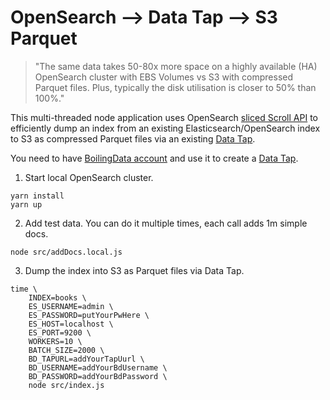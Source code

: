 # OpenSearch --> Data Tap --> S3 Parquet

> "The same data takes 50-80x more space on a highly available (HA) OpenSearch cluster with EBS Volumes vs S3 with compressed Parquet files. Plus, typically the disk utilisation is closer to 50% than 100%."

This multi-threaded node application uses OpenSearch [sliced Scroll API](https://opensearch.org/docs/latest/search-plugins/searching-data/paginate/#scroll-search) to efficiently dump an index from an existing Elasticsearch/OpenSearch index to S3 as compressed Parquet files via an existing [Data Tap](https://github.com/boilingdata/data-taps-template).

You need to have [BoilingData account](https://github.com/boilingdata/boilingdata-bdcli) and use it to create a [Data Tap](https://github.com/boilingdata/data-taps-template).

1. Start local OpenSearch cluster.

```shell
yarn install
yarn up
```

2. Add test data. You can do it multiple times, each call adds 1m simple docs.

```shell
node src/addDocs.local.js
```

3. Dump the index into S3 as Parquet files via Data Tap.

```shell
time \
    INDEX=books \
    ES_USERNAME=admin \
    ES_PASSWORD=putYourPwHere \
    ES_HOST=localhost \
    ES_PORT=9200 \
    WORKERS=10 \
    BATCH_SIZE=2000 \
    BD_TAPURL=addYourTapUurl \
    BD_USERNAME=addYourBdUsername \
    BD_PASSWORD=addYourBdPassword \
    node src/index.js
```
